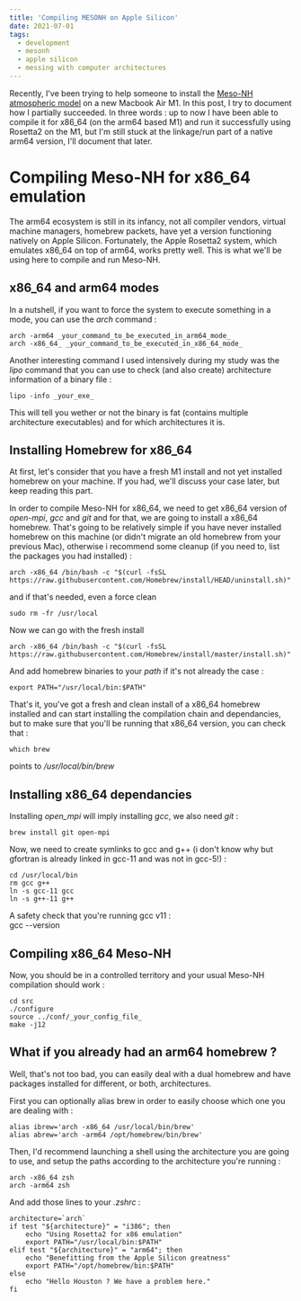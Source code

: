 ```yaml
---
title: 'Compiling MESONH on Apple Silicon'
date: 2021-07-01
tags:
  - development
  - mesonh
  - apple silicon
  - messing with computer architectures
---
```


Recently, I've been trying to help someone to install the [Meso-NH atmospheric model](http://mesonh.aero.obs-mip.fr/) on a new Macbook Air M1. In this post, I try to document how I partially succeeded.
In three words : up to now I have been able to compile it for x86_64 (on the arm64 based M1) and run it successfully using Rosetta2 on the M1, but I'm still stuck at the linkage/run part of a native arm64 version, I'll document that later.

Compiling Meso-NH for x86_64 emulation
======
The arm64 ecosystem is still in its infancy, not all compiler vendors, virtual machine managers, homebrew packets, have yet a version functioning   natively on Apple Silicon. Fortunately, the Apple Rosetta2 system, which emulates x86_64 on top of arm64, works pretty well. This is what we'll be using here to compile and run Meso-NH.

x86_64 and arm64 modes
------
In a nutshell, if you want to force the system to execute something in a mode, you can use the _arch_ command :

	arch -arm64 _your_command_to_be_executed_in_arm64_mode_
	arch -x86_64_ _your_command_to_be_executed_in_x86_64_mode_
	
Another interesting command I used intensively during my study was the _lipo_ command that you can use to check (and also create) architecture information of a binary file :

	lipo -info _your_exe_ 
	
This will tell you wether or not the binary is fat (contains multiple architecture executables) and for which architectures it is.	

Installing Homebrew for x86_64
------
At first, let's consider that you have a fresh M1 install and not yet installed homebrew on your machine. If you had, we'll discuss your case later, but keep reading this part.

In order to compile Meso-NH for x86_64, we need to get x86_64 version of _open-mpi_, _gcc_ and _git_ and for that, we are going to install a x86_64 homebrew.
That's going to be relatively simple if you have never installed homebrew on this machine (or didn't migrate an old homebrew from your previous Mac), otherwise i recommend some cleanup (if you need to, list the packages you had installed) :
	
	arch -x86_64 /bin/bash -c "$(curl -fsSL https://raw.githubusercontent.com/Homebrew/install/HEAD/uninstall.sh)"
	
and if that's needed, even a force clean

	sudo rm -fr /usr/local
	
Now we can go with the fresh install

	arch -x86_64 /bin/bash -c "$(curl -fsSL https://raw.githubusercontent.com/Homebrew/install/master/install.sh)"
	
And add homebrew binaries to your _path_ if it's not already the case :

	export PATH="/usr/local/bin:$PATH"
	
That's it, you've got a fresh and clean install of a x86_64 homebrew installed and can start installing the compilation chain and dependancies, but to make sure that you'll be running that x86_64 version, you can check that :
	
	which brew
	
points to _/usr/local/bin/brew_
	
Installing x86_64 dependancies
------	
Installing _open_mpi_ will imply installing _gcc_, we also need _git_ :
	
	brew install git open-mpi
	
Now, we need to create symlinks to gcc and g++ (i don't know why but gfortran is already linked in gcc-11 and was not in gcc-5!) :

	cd /usr/local/bin
	rm gcc g++ 
	ln -s gcc-11 gcc
	ln -s g++-11 g++

A safety check that you're running gcc v11 :	
	gcc --version
	
Compiling x86_64 Meso-NH
------	
Now, you should be in a controlled territory and your usual Meso-NH compilation should work :

	cd src
	./configure
	source ../conf/_your_config_file_
	make -j12
	
What if you already had an arm64 homebrew ?
------	
Well, that's not too bad, you can easily deal with a dual homebrew and have packages installed for different, or both, architectures.

First you can optionally alias brew in order to easily choose which one you are dealing with :

	alias ibrew='arch -x86_64 /usr/local/bin/brew'
	alias abrew='arch -arm64 /opt/homebrew/bin/brew'
	
Then, I'd recommend launching a shell using the architecture you are going to use, and setup the paths according to the architecture you're running :

	arch -x86_64 zsh 
	arch -arm64 zsh 

And add those lines to your _.zshrc_ :

	architecture=`arch`
	if test "${architecture}" = "i386"; then
	    echo "Using Rosetta2 for x86 emulation"
		export PATH="/usr/local/bin:$PATH"
	elif test "${architecture}" = "arm64"; then
	    echo "Benefitting from the Apple Silicon greatness"
		export PATH="/opt/homebrew/bin:$PATH"
	else
	    echo "Hello Houston ? We have a problem here."
	fi


